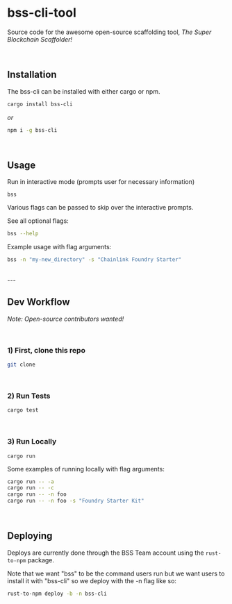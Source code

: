 # bss-cli-tool
Source code for the awesome open-source scaffolding tool, _The Super Blockchain Scaffolder!_

<br/>

## Installation

The bss-cli can be installed with either cargo or npm.

```sh
cargo install bss-cli
```

_or_

```sh
npm i -g bss-cli
```

<br/>

## Usage

Run in interactive mode (prompts user for necessary information)
```
bss
```

Various flags can be passed to skip over the interactive prompts.

See all optional flags:
```sh
bss --help
```

Example usage with flag arguments:
```sh
bss -n "my-new_directory" -s "Chainlink Foundry Starter"
```
<br/>
---

## Dev Workflow
_Note: Open-source contributors wanted!_

<br/>

### 1) First, clone this repo
```bash
git clone 
```

<br/>

### 2) Run Tests
```bash
cargo test
```

<br/>

### 3) Run Locally
```
cargo run
```

Some examples of running locally with flag arguments:
```bash
cargo run -- -a
cargo run -- -c
cargo run -- -n foo
cargo run -- -n foo -s "Foundry Starter Kit"
```

<br/>

## Deploying

Deploys are currently done through the BSS Team account using the `rust-to-npm` package.

Note that we want "bss" to be the command users run but we want users to install it with "bss-cli" so we deploy with the -n flag like so:
```sh
rust-to-npm deploy -b -n bss-cli
```